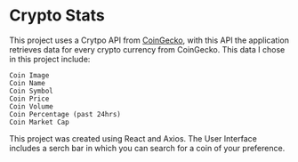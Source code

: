 # Crypto Stats

This project uses a Crytpo API from [CoinGecko](https://www.coingecko.com/), with this API the application retrieves data for every crypto currency from CoinGecko. 
This data I chose in this project include: 
```
Coin Image
Coin Name
Coin Symbol
Coin Price
Coin Volume
Coin Percentage (past 24hrs)
Coin Market Cap

```
This project was created using React and Axios.
The User Interface includes a serch bar in which you can search for a coin of your preference.
